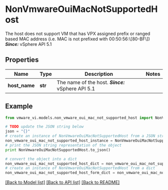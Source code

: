 # NonVmwareOuiMacNotSupportedHost

The host does not support VM that has VPX assigned prefix or ranged based MAC address (i.e.  MAC is not prefixed with 00:50:56:\\[80-BF\\])  ***Since:*** vSphere API 5.1 

## Properties
Name | Type | Description | Notes
------------ | ------------- | ------------- | -------------
**host_name** | **str** | The name of the host.  ***Since:*** vSphere API 5.1  | 

## Example

```python
from vmware_vi.models.non_vmware_oui_mac_not_supported_host import NonVmwareOuiMacNotSupportedHost

# TODO update the JSON string below
json = "{}"
# create an instance of NonVmwareOuiMacNotSupportedHost from a JSON string
non_vmware_oui_mac_not_supported_host_instance = NonVmwareOuiMacNotSupportedHost.from_json(json)
# print the JSON string representation of the object
print NonVmwareOuiMacNotSupportedHost.to_json()

# convert the object into a dict
non_vmware_oui_mac_not_supported_host_dict = non_vmware_oui_mac_not_supported_host_instance.to_dict()
# create an instance of NonVmwareOuiMacNotSupportedHost from a dict
non_vmware_oui_mac_not_supported_host_form_dict = non_vmware_oui_mac_not_supported_host.from_dict(non_vmware_oui_mac_not_supported_host_dict)
```
[[Back to Model list]](../README.md#documentation-for-models) [[Back to API list]](../README.md#documentation-for-api-endpoints) [[Back to README]](../README.md)


